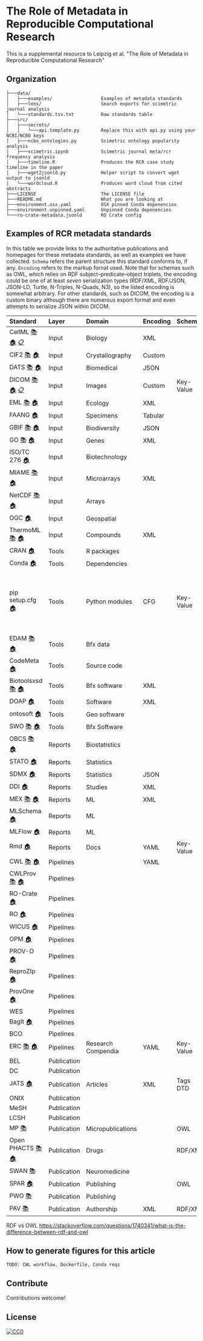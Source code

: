 # The Role of Metadata in Reproducible Computational Research
This is a supplemental resource to Leipzig et al. "The Role of Metadata in Reproducible Computational Research"

## Organization
```
├───data/
│   ├───examples/                  Examples of metadata standards
│   ├───lens/                      Search exports for scimetric journal analysis
│   └───standards.tsv.txt          Raw standards table
├───src/
│   ├───secrets/
│   │   └───api.template.py        Replace this with api.py using your NCBI/NCBO keys
│   ├───ncbo_ontologies.py         Scimetric ontology popularity analysis
│   ├───scimetric.ipynb            Scimetric journal meta/rcr frequency analysis
│   ├───timeline.R                 Produces the RCR case study timeline in the paper
│   ├───wget2jsonld.py             Helper script to convert wget output to jsonld
│   └───wordcloud.R                Produces word cloud from cited abstracts
├───LICENSE                        The LICENSE file
├───README.md                      What you are looking at
├───environment.osx.yaml           OSX pinned Conda depenencies
├───environment.unpinned.yaml      Unpinned Conda depenencies
└───ro-crate-metadata.jsonld       RO Crate config
```
<!--tree_placeholder-->

## Examples of RCR metadata standards

In this table we provide links to the authoritative publications and homepages for these metadata standards, as well as examples we have collected. `Schema` refers the parent structure this standard conforms to, if any. `Encoding` refers to the markup fornat used. Note that for schemas such as OWL, which relies on RDF subject–predicate–object triplets, the encoding could be one of at least *seven* serialization types (RDF/XML, RDF/JSON, JSON-LD, Turtle, N-Triples, N-Quads, N3), so the listed encoding is somewhat arbitrary. For other standards, such as DICOM, the encoding is a custom binary although there are numerous export format and even attempts to serialize JSON within DICOM.


<!--standards_begin-->
|Standard                                                                                                                                                                          |Layer       |Domain             |Encoding |Schema    |Description                                                                    |
|:---------------------------------------------------------------------------------------------------------------------------------------------------------------------------------|:-----------|:------------------|:--------|:---------|:------------------------------------------------------------------------------|
|CellML [:books:](https://doi.org/10.1177/0037549703040939) [:house:](https://www.cellml.org/) [:clipboard:](data/examples/cellml_saucerman_brunton_michailova_mcculloch_2003.xml) |Input       |Biology            |XML      |          |                                                                               |
|CIF2 [:books:](https://doi.org/10.1107/s1600576715021871) [:house:](https://www.iucr.org/resources/cif/cif2)                                                                      |Input       |Crystallography    |Custom   |          |                                                                               |
|DATS [:books:](https://doi.org/10.1093/gigascience/giz165) [:house:](https://github.com/datatagsuite)                                                                             |Input       |Biomedical         |JSON     |          |                                                                               |
|DICOM [:books:](https://doi.org/10.1148/radiographics.12.2.1561424) [:house:](https://www.dicomstandard.org/) [:clipboard:](data/examples/dicom)                                  |Input       |Images             |Custom   |Key-Value |                                                                               |
|EML [:books:](https://doi.org/10.1016/j.ecoinf.2005.08.004) [:house:](https://eml.ecoinformatics.org/)                                                                            |Input       |Ecology            |XML      |          |                                                                               |
|FAANG  [:house:](https://www.ebi.ac.uk/vg/faang)                                                                                                                                  |Input       |Specimens          |Tabular  |          |                                                                               |
|GBIF [:books:](https://doi.org/10.1371/journal.pone.0102623) [:house:](https://www.gbif.org/)                                                                                     |Input       |Biodiversity       |JSON     |          |                                                                               |
|GO [:books:](https://doi.org/10.1038/75556) [:house:](http://geneontology.org/)                                                                                                   |Input       |Genes              |XML      |          |                                                                               |
|ISO/TC 276  [:house:](https://www.iso.org/committee/4514241.html)                                                                                                                 |Input       |Biotechnology      |         |          |                                                                               |
|MIAME [:books:](https://doi.org/10.1038/ng1201-365) [:house:](https://www.ncbi.nlm.nih.gov/geo/info/MIAME.html)                                                                   |Input       |Microarrays        |XML      |          |                                                                               |
|NetCDF [:books:](https://doi.org/10.1109/38.56302) [:house:](https://www.unidata.ucar.edu/software/netcdf/)                                                                       |Input       |Arrays             |         |          |                                                                               |
|OGC  [:house:](https://www.ogc.org/)                                                                                                                                              |Input       |Geospatial         |         |          |                                                                               |
|ThermoML [:books:](https://doi.org/10.1021/je034088i) [:house:](https://www.nist.gov/mml/acmd/trc/thermoml)                                                                       |Input       |Compounds          |XML      |          |                                                                               |
|CRAN  [:house:](http://cran.r-project.org/)                                                                                                                                       |Tools       |R packages         |         |          |                                                                               |
|Conda  [:house:](https://docs.conda.io/)                                                                                                                                          |Tools       |Dependencies       |         |          |                                                                               |
|pip setup.cfg  [:house:](https://pypi.org/project/pip/)                                                                                                                           |Tools       |Python modules     |CFG      |Key-Value |Python cfg files have headers and key-value pairs similar to Windows INI files |
|EDAM [:books:](https://doi.org/10.1093/bioinformatics/btt113) [:house:](http://edamontology.org/)                                                                                 |Tools       |Bfx data           |         |          |                                                                               |
|CodeMeta  [:house:](https://codemeta.github.io/)                                                                                                                                  |Tools       |Source code        |         |          |                                                                               |
|Biotoolsxsd [:books:](https://doi.org/10.1093/nar/gkv1116) [:house:](https://github.com/unioslo/biotoolsxsd)                                                                      |Tools       |Bfx software       |XML      |          |                                                                               |
|DOAP  [:house:](https://github.com/ewilderj/doap)                                                                                                                                 |Tools       |Software           |XML      |          |                                                                               |
|ontosoft  [:house:](https://www.ontosoft.org/)                                                                                                                                    |Tools       |Geo software       |         |          |                                                                               |
|SWO [:books:](https://doi.org/10.1186/2041-1480-5-25) [:house:](https://www.ebi.ac.uk/ols/ontologies/swo)                                                                         |Tools       |Bfx Software       |         |          |                                                                               |
|OBCS [:books:](https://doi.org/10.1186/s13326-016-0100-2) [:house:](http://www.obofoundry.org/ontology/obcs.html)                                                                 |Reports     |Biostatistics      |         |          |                                                                               |
|STATO  [:house:](http://stato-ontology.org/)                                                                                                                                      |Reports     |Statistics         |         |          |                                                                               |
|SDMX  [:house:](https://sdmx.org/)                                                                                                                                                |Reports     |Statistics         |JSON     |          |                                                                               |
|DDI  [:house:](https://ddialliance.org/)                                                                                                                                          |Reports     |Studies            |XML      |          |                                                                               |
|MEX [:books:](https://doi.org/10.1145/2814864.2814883) [:house:](http://aksw.org/Projects/MEX.html)                                                                               |Reports     |ML                 |XML      |          |                                                                               |
|MLSchema  [:house:](https://github.com/ML-Schema/)                                                                                                                                |Reports     |ML                 |         |          |                                                                               |
|MLFlow  [:house:](https://mlflow.org/)                                                                                                                                            |Reports     |ML                 |         |          |                                                                               |
|Rmd  [:house:](https://rmarkdown.rstudio.com/)                                                                                                                                    |Reports     |Docs               |YAML     |Key-Value |                                                                               |
|CWL [:books:](https://doi.org/10.6084/m9.figshare.3115156.v2) [:house:](https://www.commonwl.org/)                                                                                |Pipelines   |                   |YAML     |          |                                                                               |
|CWLProv [:books:](https://doi.org/10.1093/gigascience/giz095) [:house:](https://github.com/common-workflow-language/cwlprov)                                                      |Pipelines   |                   |         |          |                                                                               |
|RO-Crate  [:house:](https://researchobject.github.io/ro-crate/1.0/)                                                                                                               |Pipelines   |                   |         |          |                                                                               |
|RO  [:house:](http://www.researchobject.org/)                                                                                                                                     |Pipelines   |                   |         |          |                                                                               |
|WICUS  [:house:](http://vocab.linkeddata.es/wicus/wicus/)                                                                                                                         |Pipelines   |                   |         |          |                                                                               |
|OPM  [:house:](https://openprovenance.org/opm/)                                                                                                                                   |Pipelines   |                   |         |          |                                                                               |
|PROV-O  [:house:](https://www.w3.org/TR/prov-o/)                                                                                                                                  |Pipelines   |                   |         |          |                                                                               |
|ReproZIp  [:house:](https://www.reprozip.org/)                                                                                                                                    |Pipelines   |                   |         |          |                                                                               |
|ProvOne  [:house:](https://purl.dataone.org/provone-v1-dev)                                                                                                                       |Pipelines   |                   |         |          |                                                                               |
|WES                                                                                                                                                                               |Pipelines   |                   |         |          |                                                                               |
|BagIt  [:house:](https://tools.ietf.org/html/rfc8493)                                                                                                                             |Pipelines   |                   |         |          |                                                                               |
|BCO                                                                                                                                                                               |Pipelines   |                   |         |          |                                                                               |
|ERC [:books:](https://doi.org/10.5281/zenodo.2203844) [:house:](https://o2r.info/erc-spec/)                                                                                       |Pipelines   |Research Compendia |YAML     |Key-Value |                                                                               |
|BEL                                                                                                                                                                               |Publication |                   |         |          |                                                                               |
|DC                                                                                                                                                                                |Publication |                   |         |          |                                                                               |
|JATS  [:house:](https://jats.nlm.nih.gov/)                                                                                                                                        |Publication |Articles           |XML      |Tags DTD  |                                                                               |
|ONIX                                                                                                                                                                              |Publication |                   |         |          |                                                                               |
|MeSH                                                                                                                                                                              |Publication |                   |         |          |                                                                               |
|LCSH                                                                                                                                                                              |Publication |                   |         |          |                                                                               |
|MP [:books:](https://doi.org/10.1186/2041-1480-5-28)                                                                                                                              |Publication |Micropublications  |         |OWL       |                                                                               |
|Open PHACTS [:books:](https://doi.org/10.1016/j.drudis.2012.05.016) [:house:](https://www.openphacts.org/)                                                                        |Publication |Drugs              |         |RDF/XML   |                                                                               |
|SWAN [:books:](https://doi.org/10.1016/j.jbi.2008.04.010)                                                                                                                         |Publication |Neuromedicine      |         |          |                                                                               |
|SPAR  [:house:](http://www.sparontologies.net/)                                                                                                                                   |Publication |Publishing         |         |OWL       |                                                                               |
|PWO [:books:](https://doi.org/10.3233/SW-160230)                                                                                                                                  |Publication |Publishing         |         |          |                                                                               |
|PAV [:books:](https://doi.org/10.1186/2041-1480-4-37)                                                                                                                             |Publication |Authorship         |XML      |RDF/XML   |                                                                               |
<!--standards_end-->

RDF vs OWL
https://stackoverflow.com/questions/1740341/what-is-the-difference-between-rdf-and-owl

## How to generate figures for this article

```
TODO: CWL workflow, Dockerfile, Conda reqs
```

## Contribute

Contributions welcome!

## License

[![CC0](http://mirrors.creativecommons.org/presskit/buttons/88x31/svg/cc-zero.svg)](https://creativecommons.org/publicdomain/zero/1.0/)


